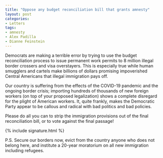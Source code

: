 ```yaml
---
title: "Oppose any budget reconciliation bill that grants amnesty"
layout: post
categories:
- Letters
tags:
- amnesty
- Alex Padilla
- Dianne Feinstein
---
```


Democrats are making a terrible error by trying to use the budget reconciliation process to issue permanent work permits to 8 million illegal border crossers and visa overstayers. This is especially true while human smugglers and cartels make billions of dollars promising impoverished Central Americans that illegal immigration pays off.

Our country is suffering from the effects of the COVID-19 pandemic and the ongoing border crisis; importing hundreds of thousands of new foreign workers (on top of your proposed legalization) shows a complete disregard for the plight of American workers. It, quite frankly, makes the Democratic Party appear to be callous and radical with bad politics and bad policies.

Please do all you can to strip the immigration provisions out of the final reconciliation bill, or to vote against the final passage!

{% include signature.html %}

P.S. Secure our borders now, evict from the country anyone who does not belong here, and institute a 20-year moratorium on all new immigration including refugees.